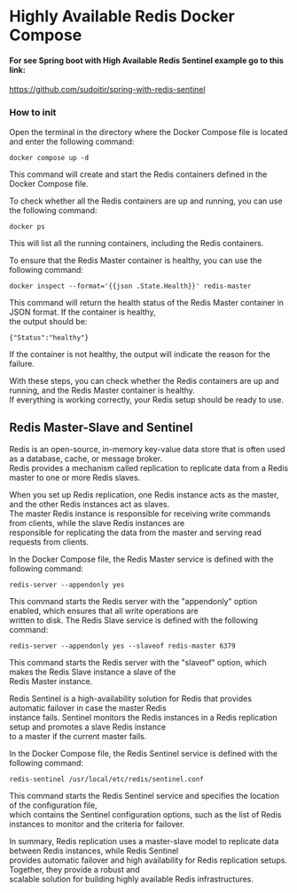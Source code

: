 # Highly Available Redis Docker Compose

#### For see Spring boot with High Available Redis Sentinel example go to this link:
https://github.com/sudoitir/spring-with-redis-sentinel

### How to init

<p>Open the terminal in the directory where the Docker Compose file is located and enter the following command:</p>

```docker compose up -d```
<p>This command will create and start the Redis containers defined in the Docker Compose file.</p>

<p>To check whether all the Redis containers are up and running, you can use the following command:</p>

```docker ps```
<p>This will list all the running containers, including the Redis containers.</p>

<p>To ensure that the Redis Master container is healthy, you can use the following command:</p>

```docker inspect --format='{{json .State.Health}}' redis-master```
<p>This command will return the health status of the Redis Master container in JSON format. If the container is healthy,<br>
the output should be:</p>

```{"Status":"healthy"}```
<p>If the container is not healthy, the output will indicate the reason for the failure.</p>

<p>With these steps, you can check whether the Redis containers are up and running, and the Redis Master container is healthy.<br>
If everything is working correctly, your Redis setup should be ready to use.</p>

## Redis Master-Slave and Sentinel

<p> Redis is an open-source, in-memory key-value data store that is often used as a database, cache, or message broker.<br> 
Redis provides a mechanism called replication to replicate data from a Redis master to one or more Redis slaves.</p>

<p> When you set up Redis replication, one Redis instance acts as the master, and the other Redis instances act as slaves.<br>
The master Redis instance is responsible for receiving write commands from clients, while the slave Redis instances are<br>
responsible for replicating the data from the master and serving read requests from clients.</p>

<p>In the Docker Compose file, the Redis Master service is defined with the following command:</p>

```redis-server --appendonly yes ```
<p>This command starts the Redis server with the "appendonly" option enabled, which ensures that all write operations are<br>
written to disk. The Redis Slave service is defined with the following command:</p>

```redis-server --appendonly yes --slaveof redis-master 6379```
<p>This command starts the Redis server with the "slaveof" option, which makes the Redis Slave instance a slave of the<br> 
Redis Master instance.</p>

<p>Redis Sentinel is a high-availability solution for Redis that provides automatic failover in case the master Redis<br> 
instance fails. Sentinel monitors the Redis instances in a Redis replication setup and promotes a slave Redis instance<br>
to a master if the current master fails.</p>

<p>In the Docker Compose file, the Redis Sentinel service is defined with the following command:</p>

```redis-sentinel /usr/local/etc/redis/sentinel.conf```
<p>This command starts the Redis Sentinel service and specifies the location of the configuration file, <br>
which contains the Sentinel configuration options, such as the list of Redis instances to monitor and the criteria for failover.</p>

<p>In summary, Redis replication uses a master-slave model to replicate data between Redis instances, while Redis Sentinel<br>
provides automatic failover and high availability for Redis replication setups. Together, they provide a robust and<br>
scalable solution for building highly available Redis infrastructures.</p>
